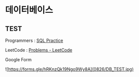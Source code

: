 # 데이터베이스

## TEST

Programmers : [SQL Practice](https://school.programmers.co.kr/learn/challenges?tab=sql_practice_kit)

LeetCode : [Problems - LeetCode](https://leetcode.com/problemset/database/?difficulty=EASY&page=1)

Google Form 

![https://forms.gle/hRKnzQk19Ngo9Wy8A](0826/DB_TEST.jpg)

